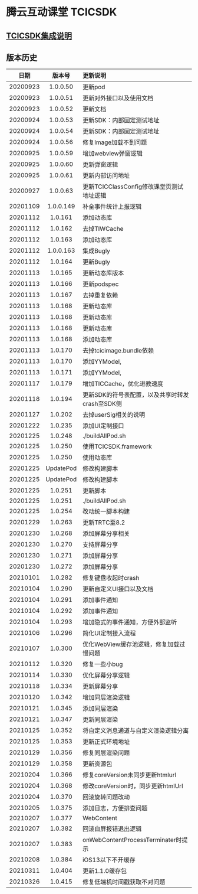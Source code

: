 # 腾云互动课堂 TCICSDK 

## [TCICSDK集成说明](TCICSDK使用说明.md)

## 版本历史

| 日期 | 版本号 |  更新说明 |
|:---------:|:--------:|:-------- |
| 20200923 | 1.0.0.50 | 更新pod |
| 20200923 | 1.0.0.51 | 更新对外接口以及使用文档 |
| 20200923 | 1.0.0.52 | 更新文档 |
| 20200924 | 1.0.0.53 | 更新SDK：内部固定测试地址 |
| 20200924 | 1.0.0.54 | 更新SDK：内部固定测试地址 |
| 20200924 | 1.0.0.56 | 修复Image加载不到问题 |
| 20200925 | 1.0.0.59 | 增加webview弹窗逻辑 |
| 20200925 | 1.0.0.60 | 更新弹窗逻辑 |
| 20200925 | 1.0.0.61 | 更新内部访问地址 |
| 20200927 | 1.0.0.63 | 更新TCICClassConfig修改课堂页测试地址逻辑 |
| 20201109 | 1.0.0.149 | 补全事件统计上报逻辑 |
| 20201112 | 1.0.161 | 添加动态库 |
| 20201112 | 1.0.162 | 去掉TIWCache |
| 20201112 | 1.0.163 | 添加动态库 |
| 20201112 | 1.0.0.163 | 集成Bugly |
| 20201112 | 1.0.164 | 更新Bugly |
| 20201113 | 1.0.165 | 更新动态库版本 |
| 20201113 | 1.0.166 | 更新podspec |
| 20201113 | 1.0.167 | 去掉重复依赖 |
| 20201113 | 1.0.168 | 更新动态库 |
| 20201113 | 1.0.168 | 更新动态库 |
| 20201113 | 1.0.168 | 更新动态库 |
| 20201113 | 1.0.168 | 添加动态库 |
| 20201113 | 1.0.170 | 去掉tcicimage.bundle依赖 |
| 20201113 | 1.0.170 | 添加YYModel, |
| 20201113 | 1.0.171 | 添加YYModel, |
| 20201117 | 1.0.179 | 增加TICCache，优化进教速度 |
| 20201118 | 1.0.194 | 更新SDK的符号表配置，以及共享时转发crash至SDK侧 |
| 20201127 | 1.0.202 | 去掉userSig相关的说明 |
| 20201222 | 1.0.235 | 添加UI定制接口 |
| 20201225 | 1.0.248 | ./buildAllPod.sh |
| 20201225 | 1.0.250 | 使用TCICSDK.framework |
| 20201225 | 1.0.250 | 使用动态库 |
| 20201225 | UpdatePod | 修改构建脚本 |
| 20201225 | UpdatePod | 修改构建脚本 |
| 20201225 | 1.0.251 | 更新脚本 |
| 20201225 | 1.0.251 | ./buildAllPod.sh |
| 20201225 | 1.0.254 | 改动统一脚本构建 |
| 20201229 | 1.0.263 | 更新TRTC至8.2 |
| 20201230 | 1.0.268 | 添加屏幕分享相关 |
| 20201230 | 1.0.270 | 支持屏幕分享 |
| 20201230 | 1.0.271 | 添加屏幕分享 |
| 20201230 | 1.0.272 | 添加屏幕分享 |
| 20210101 | 1.0.282 | 修复键盘收起时crash |
| 20210104 | 1.0.290 | 更新自定义UI接口以及文档 |
| 20210104 | 1.0.291 | 添加事件通知 |
| 20210104 | 1.0.292 | 添加事件通知 |
| 20210104 | 1.0.293 | 增加隐式的事件通知，方便外部监听 |
| 20210106 | 1.0.296 | 简化UI定制接入流程 |
| 20210107 | 1.0.300 | 优化WebView缓存池逻辑，修复加载过慢问题 |
| 20210112 | 1.0.320 | 修复一些小bug |
| 20210114 | 1.0.330 | 优化屏幕分享逻辑 |
| 20210118 | 1.0.334 | 更新屏幕分享 |
| 20210120 | 1.0.342 | 增加同层渲染逻辑 |
| 20210121 | 1.0.345 | 添加同层渲染 |
| 20210121 | 1.0.347 | 更新同层渲染 |
| 20210125 | 1.0.352 | 将自定义消息通道与自定义渲染逻辑分离 |
| 20210125 | 1.0.353 | 更新正式环境地址 |
| 20210129 | 1.0.356 | 修复同层渲染问题 |
| 20210129 | 1.0.358 | 更新资源包 |
| 20210204 | 1.0.366 | 修复coreVersion未同步更新htmlurl |
| 20210204 | 1.0.368 | 修改coreVersion时，同步更新htmlUrl |
| 20210204 | 1.0.370 | 回滚旋转问题改动 |
| 20210205 | 1.0.375 | 添加日志，方便排查问题 |
| 20210207 | 1.0.377 | WebContent |
| 20210207 | 1.0.382 | 回滚白屏报错退出逻辑 |
| 20210207 | 1.0.383 | onWebContentProcessTerminater时提示 |
| 20210208 | 1.0.384 | iOS13以下不开缓存 |
| 20210311 | 1.0.404 | 更新1.1.0缓存包 |
| 20210326 | 1.0.415 | 修复低端机时间戳获取不对问题 |
